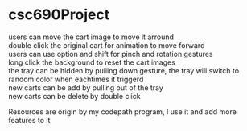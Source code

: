 # csc690Project

users can move the cart image to move it arround\
double click the original cart for animation to move forward\
users can use option and shift for pinch and rotation gestures\
long click the background to reset the cart images\
the tray can be hidden by pulling down gesture, the tray will switch to random color when eachtimes it triggerd\
new carts can be add by pulling out of the tray\
new carts can be delete by double click

Resources are origin by my codepath program, I use it and add more features to it
